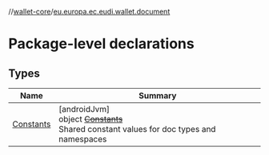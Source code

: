 //[wallet-core](../../index.md)/[eu.europa.ec.eudi.wallet.document](index.md)

# Package-level declarations

## Types

| Name                             | Summary                                                                                                            |
|----------------------------------|--------------------------------------------------------------------------------------------------------------------|
| [Constants](-constants/index.md) | [androidJvm]<br>object [~~Constants~~](-constants/index.md)<br>Shared constant values for doc types and namespaces |
